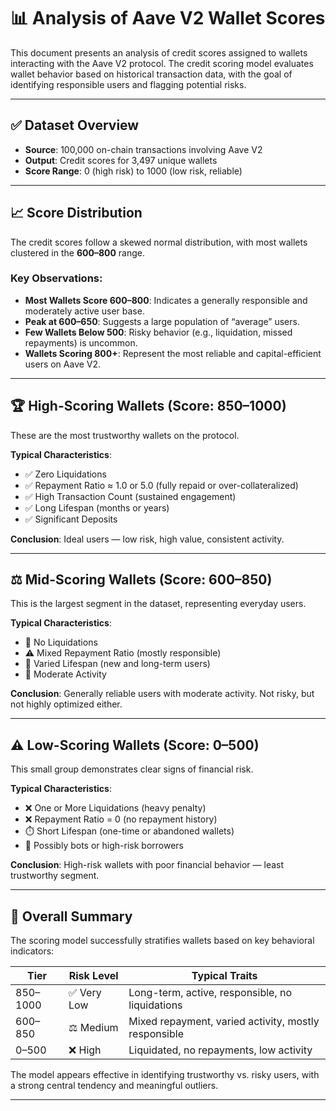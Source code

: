 # 📊 Analysis of Aave V2 Wallet Scores

This document presents an analysis of credit scores assigned to wallets interacting with the Aave V2 protocol. The credit scoring model evaluates wallet behavior based on historical transaction data, with the goal of identifying responsible users and flagging potential risks.

---

## ✅ Dataset Overview

- **Source**: 100,000 on-chain transactions involving Aave V2  
- **Output**: Credit scores for 3,497 unique wallets  
- **Score Range**: 0 (high risk) to 1000 (low risk, reliable)

---

## 📈 Score Distribution

The credit scores follow a skewed normal distribution, with most wallets clustered in the **600–800** range.

### Key Observations:

- **Most Wallets Score 600–800**: Indicates a generally responsible and moderately active user base.
- **Peak at 600–650**: Suggests a large population of “average” users.
- **Few Wallets Below 500**: Risky behavior (e.g., liquidation, missed repayments) is uncommon.
- **Wallets Scoring 800+**: Represent the most reliable and capital-efficient users on Aave V2.

---

## 🏆 High-Scoring Wallets (Score: 850–1000)

These are the most trustworthy wallets on the protocol.

**Typical Characteristics**:
- ✅ Zero Liquidations  
- ✅ Repayment Ratio ≈ 1.0 or 5.0 (fully repaid or over-collateralized)  
- ✅ High Transaction Count (sustained engagement)  
- ✅ Long Lifespan (months or years)  
- ✅ Significant Deposits  

**Conclusion**: Ideal users — low risk, high value, consistent activity.

---

## ⚖️ Mid-Scoring Wallets (Score: 600–850)

This is the largest segment in the dataset, representing everyday users.

**Typical Characteristics**:
- 🚫 No Liquidations  
- ⚠️ Mixed Repayment Ratio (mostly responsible)  
- 📅 Varied Lifespan (new and long-term users)  
- 🔁 Moderate Activity  

**Conclusion**: Generally reliable users with moderate activity. Not risky, but not highly optimized either.

---

## ⚠️ Low-Scoring Wallets (Score: 0–500)

This small group demonstrates clear signs of financial risk.

**Typical Characteristics**:
- ❌ One or More Liquidations (heavy penalty)  
- ❌ Repayment Ratio = 0 (no repayment history)  
- ⏱️ Short Lifespan (one-time or abandoned wallets)  
- 🤖 Possibly bots or high-risk borrowers  

**Conclusion**: High-risk wallets with poor financial behavior — least trustworthy segment.

---

## 🧠 Overall Summary

The scoring model successfully stratifies wallets based on key behavioral indicators:

| Tier       | Risk Level | Typical Traits                                         |
|------------|------------|--------------------------------------------------------|
| 850–1000   | ✅ Very Low | Long-term, active, responsible, no liquidations        |
| 600–850    | ⚖️ Medium   | Mixed repayment, varied activity, mostly responsible   |
| 0–500      | ❌ High     | Liquidated, no repayments, low activity                |

The model appears effective in identifying trustworthy vs. risky users, with a strong central tendency and meaningful outliers.

---
